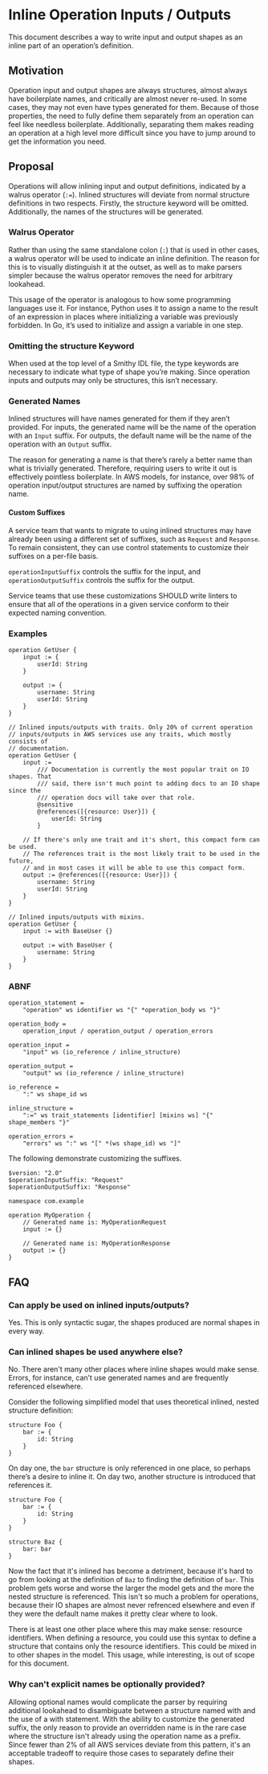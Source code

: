 # Inline Operation Inputs / Outputs

This document describes a way to write input and output shapes as an inline
part of an operation’s definition.

## Motivation

Operation input and output shapes are always structures, almost always have
boilerplate names, and critically are almost never re-used. In some cases, they
may not even have types generated for them. Because of those properties, the
need to fully define them separately from an operation can feel like needless
boilerplate. Additionally, separating them makes reading an operation at a high
level more difficult since you have to jump around to get the information you
need.

## Proposal

Operations will allow inlining input and output definitions, indicated by a
walrus operator (`:=`). Inlined structures will deviate from normal
structure definitions in two respects. Firstly, the structure keyword will be
omitted. Additionally, the names of the structures will be generated.

### Walrus Operator

Rather than using the same standalone colon (`:`) that is used in other
cases, a walrus operator will be used to indicate an inline definition. The
reason for this is to visually distinguish it at the outset, as well as to make
parsers simpler because the walrus operator removes the need for arbitrary
lookahead.

This usage of the operator is analogous to how some programming languages use
it. For instance, Python uses it to assign a name to the result of an
expression in places where initializing a variable was previously forbidden.
In Go, it’s used to initialize and assign a variable in one step.

### Omitting the structure Keyword

When used at the top level of a Smithy IDL file, the type keywords are
necessary to indicate what type of shape you’re making. Since operation
inputs and outputs may only be structures, this isn’t necessary.

### Generated Names

Inlined structures will have names generated for them if they aren’t
provided. For inputs, the generated name will be the name of the operation with
an `Input` suffix. For outputs, the default name will be the name of the
operation with an `Output` suffix.

The reason for generating a name is that there’s rarely a better name
than what is trivially generated. Therefore, requiring users to write it out
is effectively pointless boilerplate. In AWS models, for instance, over 98% of
operation input/output structures are named by suffixing the operation name.

#### Custom Suffixes

A service team that wants to migrate to using inlined structures may have
already been using a different set of suffixes, such as `Request` and
`Response`. To remain consistent, they can use control statements to customize
their suffixes on a per-file basis.

`operationInputSuffix` controls the suffix for the input, and
`operationOutputSuffix` controls the suffix for the output.

Service teams that use these customizations SHOULD write linters to ensure that
all of the operations in a given service conform to their expected naming
convention.

### Examples

```
operation GetUser {
    input := {
        userId: String
    }

    output := {
        username: String
        userId: String
    }
}

// Inlined inputs/outputs with traits. Only 20% of current operation
// inputs/outputs in AWS services use any traits, which mostly consists of
// documentation.
operation GetUser {
    input :=
        /// Documentation is currently the most popular trait on IO shapes. That
        /// said, there isn't much point to adding docs to an IO shape since the
        /// operation docs will take over that role.
        @sensitive
        @references([{resource: User}]) {
            userId: String
        }

    // If there's only one trait and it's short, this compact form can be used.
    // The references trait is the most likely trait to be used in the future,
    // and in most cases it will be able to use this compact form.
    output := @references([{resource: User}]) {
        username: String
        userId: String
    }
}

// Inlined inputs/outputs with mixins.
operation GetUser {
    input := with BaseUser {}

    output := with BaseUser {
        username: String
    }
}
```

### ABNF

```
operation_statement =
    "operation" ws identifier ws "{" *operation_body ws "}"

operation_body =
    operation_input / operation_output / operation_errors

operation_input =
    "input" ws (io_reference / inline_structure)

operation_output =
    "output" ws (io_reference / inline_structure)

io_reference =
    ":" ws shape_id ws

inline_structure =
    ":=" ws trait_statements [identifier] [mixins ws] "{" shape_members "}"

operation_errors =
    "errors" ws ":" ws "[" *(ws shape_id) ws "]"
```

The following demonstrate customizing the suffixes.

```
$version: "2.0"
$operationInputSuffix: "Request"
$operationOutputSuffix: "Response"

namespace com.example

operation MyOperation {
    // Generated name is: MyOperationRequest
    input := {}

    // Generated name is: MyOperationResponse
    output := {}
}
```

## FAQ

### Can apply be used on inlined inputs/outputs?

Yes. This is only syntactic sugar, the shapes produced are normal shapes in
every way.

### Can inlined shapes be used anywhere else?

No. There aren't many other places where inline shapes would make sense. Errors,
for instance, can’t use generated names and are frequently referenced elsewhere.

Consider the following simplified model that uses theoretical inlined, nested
structure definition:

```
structure Foo {
    bar := {
        id: String
    }
}
```

On day one, the `bar` structure is only referenced in one place, so perhaps
there’s a desire to inline it. On day two, another structure is introduced that
references it.

```
structure Foo {
    bar := {
        id: String
    }
}

structure Baz {
    bar: bar
}
```

Now the fact that it's inlined has become a detriment, because it's hard to go
from looking at the definition of `Baz` to finding the definition of `bar`. This
problem gets worse and worse the larger the model gets and the more the nested
structure is referenced. This isn't so much a problem for operations, because
their IO shapes are almost never refrenced elsewhere and even if they were the
default name makes it pretty clear where to look.

There is at least one other place where this may make sense: resource
identifiers. When defining a resource, you could use this syntax to define a
structure that contains only the resource identifiers. This could be mixed in
to other shapes in the model. This usage, while interesting, is out of scope
for this document.

### Why can't explicit names be optionally provided?

Allowing optional names would complicate the parser by requiring additional
lookahead to disambiguate between a structure named with and the use of a
with statement. With the ability to customize the generated suffix, the
only reason to provide an overridden name is in the rare case where the
structure isn't already using the operation name as a prefix. Since fewer
than 2% of all AWS services deviate from this pattern, it's an acceptable
tradeoff to require those cases to separately define their shapes.
